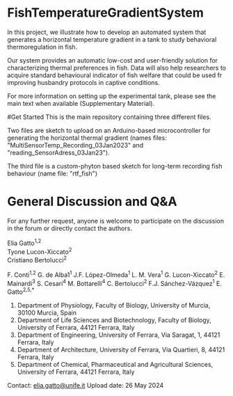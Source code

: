 # FishTemperatureGradientSystem
In this project, we illustrate how to develop an automated system that generates a horizontal temperature gradient in a tank to study behavioral thermoregulation in fish. 

Our system provides an automatic low-cost and user-friendly solution for characterizing thermal preferences in fish. Data will also help researchers to acquire standard behavioural indicator of fish welfare that could be used fr improving husbandry protocols in captive conditions.

For more information on setting up the experimental tank, please see the main text when available (Supplementary Material).


#Get Started
This is the main repository containing three different files. 

Two files are sketch to upload on an Arduino-based microcontroller for generating the horizontal thermal gradient (names files: "MultiSensorTemp_Recording_03Jan2023" and "reading_SensorAdress_03Jan23"). 

The third file is a custom-phyton based sketch for long-term recording fish behaviour (name file: "rtf_fish")


# General Discussion and Q&A
For any further request, anyone is welcome to participate on the discussion in the forum or directly contact the authors.

Elia Gatto<sup>1,2</sup>  
Tyone Lucon-Xiccato<sup>2</sup>  
Cristiano Bertolucci<sup>2</sup>  

F. Conti<sup>1,2</sup> 
G. de Alba1<sup>1</sup>
J.F. López-Olmeda<sup>1</sup>
L. M. Vera<sup>1</sup>
G. Lucon-Xiccato<sup>2</sup>
E. Mainardi<sup>3</sup>
S. Cesari<sup>4</sup>
M. Bottarelli<sup>4</sup>
C. Bertolucci<sup>2</sup>
F.J. Sánchez-Vázquez<sup>1</sup>
E. Gatto<sup>2,5,*</sup>

1. Department of Physiology, Faculty of Biology, University of Murcia, 30100 Murcia, Spain
2. Department of Life Sciences and Biotechnology, Faculty of Biology, University of Ferrara, 44121 Ferrara, Italy
3. Department of Engineering, University of Ferrara, Via Saragat, 1, 44121 Ferrara, Italy
4. Department of Architecture, University of Ferrara, Via Quartieri, 8, 44121 Ferrara, Italy
5. Department of Chemical, Pharmaceutical and Agricultural Sciences, University of Ferrara, 44121 Ferrara, Italy


Contact: elia.gatto@unife.it
Upload date: 26 May 2024
